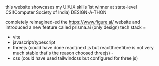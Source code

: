 this website showcases my UI/UX skills
1st winner at state-level CSI(Computer Society of India) DESIGN-A-THON

completely reimagined-ed the https://www.figure.ai/ website and introduced a new feature called prisma.ai (only design)
tech stack = 
- vite
- javascript/typescript 
- threejs (could have done react/next js but reactthreefibre is not very much stable that's the reason choosed threejs) -
- css (could have used tailwindcss but configured for three js)
